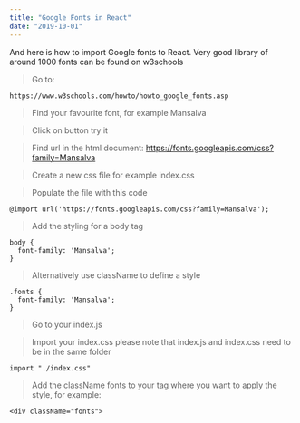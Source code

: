 ```yaml
---
title: "Google Fonts in React"
date: "2019-10-01"
---
```


And here is how to import Google fonts to React. Very good library of around 1000 fonts can be found on w3schools

> Go to:
```
https://www.w3schools.com/howto/howto_google_fonts.asp
```
> Find your favourite font, for example Mansalva

> Click on button try it

> Find url in the html document: https://fonts.googleapis.com/css?family=Mansalva

> Create a new css file for example index.css

> Populate the file with this code
```
@import url('https://fonts.googleapis.com/css?family=Mansalva');
```
> Add the styling for a body tag
```
body {
  font-family: 'Mansalva';
}
```
> Alternatively use className to define a style
```
.fonts {
  font-family: 'Mansalva';
}
```
> Go to your index.js

> Import your index.css please note that index.js and index.css need to be in the same folder
```
import "./index.css"
```
> Add the className fonts to your tag where you want to apply the style, for example:
```
<div className="fonts">
```